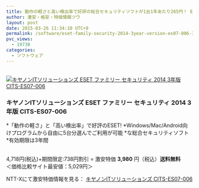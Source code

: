 ```yaml
---
title: 動作の軽さと高い検出率で好評の総合セキュリティソフトが1台1年あたり265円！ ESETファミリーセキュリティ 2014 3年版が激安特価3,980円！送料無料！
author: 激安・格安・特価情報ツウ
layout: post
date: 2015-03-26 11:34:10 UTC+9
permalink: /software/eset-family-security-2014-3year-version-es07-006-3980.html
pvc_views:
  - 19738
categories:
  - ソフトウェア
---
```

<div class="img-bg2 img_L">
  <a href="http://px.a8.net/svt/ejp?a8mat=ZYP6S+8IMA3E+S1Q+BWGDT&#038;a8ejpredirect=http://nttxstore.jp/_II_CS14574977" target="_blank"><br /> <img border="0" alt="キヤノンITソリューションズ ESET ファミリー セキュリティ 2014 3年版 CITS-ES07-006" src="http://image.nttxstore.jp/l2_images/C/CS/CS14574977.jpg" data-recalc-dims="1" /></a>
</div>

### キヤノンITソリューションズ ESET ファミリー セキュリティ 2014 3年版 CITS-ES07-006
<!--more-->

*「動作の軽さ」と「高い検出率」で好評のESET!
*Windows/Mac/Android向けプログラムから自由に5台分選んでご利用が可能
*な総合セキュリティソフト
*有効期限は3年間

<br clear="all" />4,718円(税込)+期間限定:738円割引 = 激安特価 <span class="tokka-price"><strong>3,980</strong></span> 円（税込）**送料無料**  
＜価格比較サイト最安値：5,029円＞  
  
NTT-Xにて激安特価情報を見る： <span class="fs150p"><a href="http://px.a8.net/svt/ejp?a8mat=ZYP6S+8IMA3E+S1Q+BWGDT&#038;a8ejpredirect=http://nttxstore.jp/_II_CS14574977" target="_blank">キヤノンITソリューションズ CITS-ES07-006</a></span>